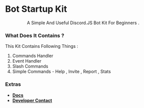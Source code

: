 # Bot Startup Kit

<p align="center">
    A Simple And Useful Discord.JS Bot Kit For Beginners .
</p>

###  What Does It Contains ?

This Kit Contains Following Things :

 1. Commands Handler
 2. Event Handler
 3. Slash Commands
 4. Simple Commands - Help , Invite , Report , Stats

###  Extras

 - **[Docs](https://docs.log-network.me/)**
 - **[Developer Contact](https://log-network.me/contact)**